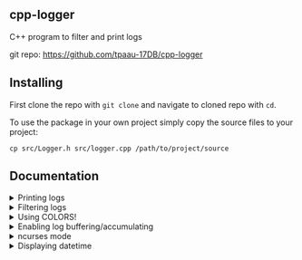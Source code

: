 ## cpp-logger
C++ program to filter and print logs

git repo: https://github.com/tpaau-17DB/cpp-logger

## Installing
First clone the repo with `git clone` and navigate to cloned repo with `cd`.

To use the package in your own project simply copy the source files to your project:
```
cp src/Logger.h src/logger.cpp /path/to/project/source
```

## Documentation

<details>

<summary>Printing logs</summary>

Use one of these methods to print logs:
* `Logger::PrintDebug`
* `Logger::PrintLog`
* `Logger::PrintWarn`
* `Logger::PrintErr`

Note that debug logs will get filtered out by default.

</details>


<details>

<summary>Filtering logs</summary>

# By verbosity

Verbosity controls which logs are suppressed and which are not.
Method `Logger::SetVerbosity(...)` is used to set the verbosity value.

Possible verbosity values are:

* [0] All - Don't suppress any logs
* [1] Standard - Only suppress debug logs (default value)
* [2] Quiet - Only show warnings and errors
* [3] ErrorsOnly - This is pretty self-explanatory

You can either use `Logger::LogLevel` enum or an int value to set verbosity to desired level.
Just make sure that verbosity value is in the range of 0-3 or you will get an error.

# Overriding log filtering

Log filtering can be disabled globally by calling `Logger::SetOverrideFiltering(bool)`.

You can disable filtering per-log by passing `overridePriority` set to `true` to any of the logging functions.

</details>


<details>

<summary>Using COLORS!</summary>

Colored logs are enabled by default.
Colors may not be supported by your terminal emulator, conflict with some features or just simply not fit your taste.
`Logger::SetNoColor(bool)` can be used to toggle color.

</details>


<details>

<summary>Enabling log buffering/accumulating</summary>

# How it works
* Without buffering: Every log message is immediately written to the terminal, which can be a relatively slow operation.
* With buffering: The log messages are stored in memory (RAM) for a period of time. Instead of writing to the terminal or file immediately, logs are stored in buffer and released when `Logger::ReleaseLogBuffer()` is called. This can lead to a significant performance boost.

To toggle log buffering use `Logger::SetUseLogAccumulating(bool)`.

Log buffer can be cleared completely using `Logger::ClearLogBuffer()`.

When log accumulating is enabled logs need to be "released" manually by calling `Logger::ReleaseLogBuffer()` to make them appear in the terminal.

Please make sure to clear the log buffer after releasing it; it doesn't happen automatically!

</details>


<details>

<summary>ncurses mode</summary>

Using `ncurses` mode serves as a workaround to enable logs to be displayed directly in the terminal, even while `ncurses` is running.

Method `Logger::SetNCursesMode(bool)` is used to toggle `ncurses` mode.

When `ncurses` mode is enabled `endwin()` is called before the log is printed.

</details>


<details>

<summary>Displaying datetime</summary>

The Display Dates feature adds a timestamp to each log entry.
You can toggle showing dates with `Logger::SetShowDatetime(bool)` function.

When this is enabled logs will appear like this:
```
[DEB] [14:21:24] debug
[LOG] [14:21:24] info
[WAR] [14:21:24] warning
[ERR] [14:21:24] error
```

You can customize datetime fromat with `Logger::SetDatetimeFromat(string)`.

</details>
